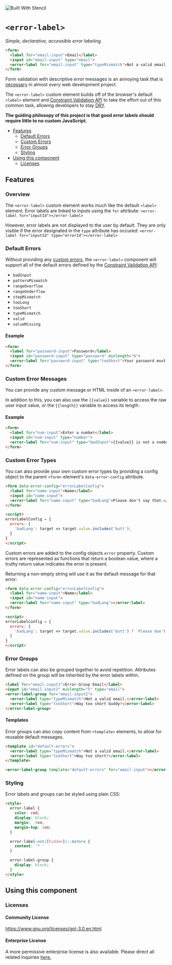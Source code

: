 ![Built With Stencil](https://img.shields.io/badge/-Built%20With%20Stencil-16161d.svg?logo=data%3Aimage%2Fsvg%2Bxml%3Bbase64%2CPD94bWwgdmVyc2lvbj0iMS4wIiBlbmNvZGluZz0idXRmLTgiPz4KPCEtLSBHZW5lcmF0b3I6IEFkb2JlIElsbHVzdHJhdG9yIDE5LjIuMSwgU1ZHIEV4cG9ydCBQbHVnLUluIC4gU1ZHIFZlcnNpb246IDYuMDAgQnVpbGQgMCkgIC0tPgo8c3ZnIHZlcnNpb249IjEuMSIgaWQ9IkxheWVyXzEiIHhtbG5zPSJodHRwOi8vd3d3LnczLm9yZy8yMDAwL3N2ZyIgeG1sbnM6eGxpbms9Imh0dHA6Ly93d3cudzMub3JnLzE5OTkveGxpbmsiIHg9IjBweCIgeT0iMHB4IgoJIHZpZXdCb3g9IjAgMCA1MTIgNTEyIiBzdHlsZT0iZW5hYmxlLWJhY2tncm91bmQ6bmV3IDAgMCA1MTIgNTEyOyIgeG1sOnNwYWNlPSJwcmVzZXJ2ZSI%2BCjxzdHlsZSB0eXBlPSJ0ZXh0L2NzcyI%2BCgkuc3Qwe2ZpbGw6I0ZGRkZGRjt9Cjwvc3R5bGU%2BCjxwYXRoIGNsYXNzPSJzdDAiIGQ9Ik00MjQuNywzNzMuOWMwLDM3LjYtNTUuMSw2OC42LTkyLjcsNjguNkgxODAuNGMtMzcuOSwwLTkyLjctMzAuNy05Mi43LTY4LjZ2LTMuNmgzMzYuOVYzNzMuOXoiLz4KPHBhdGggY2xhc3M9InN0MCIgZD0iTTQyNC43LDI5Mi4xSDE4MC40Yy0zNy42LDAtOTIuNy0zMS05Mi43LTY4LjZ2LTMuNkgzMzJjMzcuNiwwLDkyLjcsMzEsOTIuNyw2OC42VjI5Mi4xeiIvPgo8cGF0aCBjbGFzcz0ic3QwIiBkPSJNNDI0LjcsMTQxLjdIODcuN3YtMy42YzAtMzcuNiw1NC44LTY4LjYsOTIuNy02OC42SDMzMmMzNy45LDAsOTIuNywzMC43LDkyLjcsNjguNlYxNDEuN3oiLz4KPC9zdmc%2BCg%3D%3D&colorA=16161d&style=flat-square)

# `<error-label>`

_Simple, declarative, accessible error labeling._

```html
<form>
  <label for="email-input">Email</label>
  <input id="email-input" type="email">
  <error-label for="email-input" type="typeMismatch">Not a valid email.</error-label>
</form>
```

Form validation with descriptive error messages is an annoying task that is [necessary](https://www.nngroup.com/articles/visibility-system-status/) in almost _every_ web development project.

The `<error-label>` custom element builds off of the browser's default `<label>` element and [Constraint Validation API](https://developer.mozilla.org/en-US/docs/Web/API/Constraint_validation) to take the effort out of this common task, allowing developers to stay [DRY](https://en.wikipedia.org/wiki/Don%27t_repeat_yourself). 

**The guiding philosopy of this project is that good error labels should require little to no custom JavaScript.**

- [Features]()
  - [Default Errors]()
  - [Custom Errors]()
  - [Error Groups]()
  - [Styling]()
- [Using this component]()
  - [Licenses]()

## Features
### Overview 

The `<error-label>` custom element works much like the default `<label>` element. Error labels are linked to inputs using the `for` attribute: `<error-label for="inputId"></error-label>`

However, error labels are not displayed to the user by default. They are only visible if the error designated in the `type` attribute has occured: `<error-label for="inputId" type="errorId"></error-label>`

### Default Errors
Without providing any [custom errors](), the `<error-label>` component will support all of the default errors defined by the [Constraint Validation API](https://developer.mozilla.org/en-US/docs/Web/API/ValidityState#properties):

- `badInput`
- `patternMismatch`
- `rangeOverflow`
- `rangeUnderflow`
- `stepMismatch`
- `tooLong`
- `tooShort`
- `typeMismatch`
- `valid`
- `valueMissing`

#### Example
```html
<form>
  <label for="password-input">Password</label>
  <input id="password-input" type="password" minlength="6">
  <error-label for="password-input" type="tooShort">Your password must be at least 6 characters long.</error-label>
</form>
```

### Custom Error Messages

You can provide any custom message or HTML inside of an `<error-label>`. 

In addition to this, you can also use the `{{value}}` variable to access the raw user input value, or the `{{length}}` variable to access its length. 

#### Example
```html
<form>
  <label for="num-input">Enter a number</label>
  <input id="num-input" type="number">
  <error-label for="num-input" type="badInput">{{value}} is not a number.</error-label>
</form>
```

### Custom Error Types

You can also provide your own custom error types by providing a config object to the parent `<form>` element's `data-error-config` attribute.
```html
<form data-error-config="errorLabelConfig">
  <label for="name-input">Name</label>
  <input id="name-input">
  <error-label for="name-input" type="badLang">Please don't say that.</error-label>
</form>

<script>
errorLabelConfig = {
  errors: {
    'badLang': target => target.value.includes('butt'),
  }
} 
</script>
```
Custom errors are added to the config objects `error` property. Custom errors are represented as functions that return a boolean value, where a truthy return value indicates the error is present.

Returning a non-empty string will use it as the default message for that error:
```html
<form data-error-config="errorLabelConfig">
  <label for="name-input">Name</label>
  <input id="name-input">
  <error-label for="name-input" type="badLang"></error-label>
</form>

<script>
errorLabelConfig = {
  errors: {
    'badLang': target => target.value.includes('butt') ? `Please don't say ${target.value}.` : false,
  }
} 
</script>
```

### Error Groups

Error labels can also be grouped together to avoid repetition. Attributes defined on the group will be inherited by the error labels within.

```html
<label for="email-input2">Error-Group Email</label>
<input id="email-input2" minlength="5" type="email">
<error-label-group for="email-input2">
  <error-label type="typeMismatch">Not a valid email.</error-label>
  <error-label type="tooShort">Way too short buddy!</error-label>
</error-label-group>
```

#### Templates

Error groups can also copy content from `<template>` elements, to allow for reusable default messages.

```html
<template id="default-errors">
  <error-label type="typeMismatch">Not a valid email.</error-label>
  <error-label type="tooShort">Way too short!</error-label>
</template>
```

```html
<error-label-group template="default-errors" for="email-input"></error-label-group>
```

### Styling

Error labels and groups can be styled using plain CSS:
```html
<style>
  error-label {
    color: red;
    display: block;
    margin: .5em;
    margin-top: 1em;
  }

  error-label:not([hidden])::before {
    content: '* '
  }

  error-label-group {
    display: block;
  }
</style>
```

## Using this component

### Licenses

#### Community License

https://www.gnu.org/licenses/gpl-3.0.en.html

#### Enterprise License

A more permissive enterprise license is also available. Please direct all related inquiries [here.](https://willmartian.com/contact)
